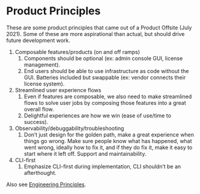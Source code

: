 # Product Principles

These are some product principles that came out of a Product Offsite \(July 2021\). Some of these are more aspirational than actual, but should drive future development work.

1. Composable features/products \(on and off ramps\)
   1. Components should be optional \(ex: admin console GUI, license management\).
   2. End users should be able to use infrastructure as code without the GUI. Batteries included but swappable \(ex: vendor connects their license system\).
2. Streamlined user experience flows
   1. Even if features are composable, we also need to make streamlined flows to solve user jobs by composing those features into a great overall flow.
   2. Delightful experiences are how we win \(ease of use/time to success\).
3. Observability/debuggability/troubleshooting
   1. Don’t just design for the golden path, make a great experience when things go wrong. Make sure people know what has happened, what went wrong, ideally how to fix it, and if they do fix it, make it easy to start where it left off. Support and maintainability.
4. CLI-first
   1. Emphasize CLI-first during implementation, CLI shouldn’t be an afterthought.

Also see [Engineering Principles](https://wiki.replicated.io/doc/engineering-principals-kGYvQmwdJC).

